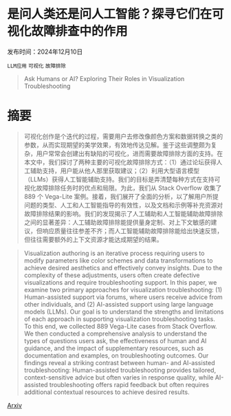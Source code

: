 # 是问人类还是问人工智能？探寻它们在可视化故障排查中的作用

发布时间：2024年12月10日

`LLM应用` `可视化` `故障排除`

> Ask Humans or AI? Exploring Their Roles in Visualization Troubleshooting

# 摘要

> 可视化创作是个迭代的过程，需要用户去修改像颜色方案和数据转换之类的参数，从而实现期望的美学效果，有效地传达见解。鉴于这些调整颇为复杂，用户常常会创建出有缺陷的可视化，进而需要故障排除方面的支持。在本文中，我们探讨了两种主要的可视化故障排除方式：（1）通过论坛获得人工辅助支持，用户能从他人那里获取建议；（2）利用大型语言模型（LLMs）获得人工智能辅助支持。我们的目标是弄清楚每种方式在支持可视化故障排除任务时的优点和局限。为此，我们从 Stack Overflow 收集了 889 个 Vega-Lite 案例。接着，我们展开了全面的分析，以了解用户所提问题的类型、人工和人工智能指导的有效性，以及文档和示例等补充资源对故障排除结果的影响。我们的发现揭示了人工辅助和人工智能辅助故障排除之间的显著差异：人工辅助故障排除能提供量身定制、对上下文敏感的建议，但响应质量往往参差不齐；而人工智能辅助故障排除能给出快速反馈，但往往需要额外的上下文资源才能达成期望的结果。

> Visualization authoring is an iterative process requiring users to modify parameters like color schemes and data transformations to achieve desired aesthetics and effectively convey insights. Due to the complexity of these adjustments, users often create defective visualizations and require troubleshooting support. In this paper, we examine two primary approaches for visualization troubleshooting: (1) Human-assisted support via forums, where users receive advice from other individuals, and (2) AI-assisted support using large language models (LLMs). Our goal is to understand the strengths and limitations of each approach in supporting visualization troubleshooting tasks. To this end, we collected 889 Vega-Lite cases from Stack Overflow. We then conducted a comprehensive analysis to understand the types of questions users ask, the effectiveness of human and AI guidance, and the impact of supplementary resources, such as documentation and examples, on troubleshooting outcomes. Our findings reveal a striking contrast between human- and AI-assisted troubleshooting: Human-assisted troubleshooting provides tailored, context-sensitive advice but often varies in response quality, while AI-assisted troubleshooting offers rapid feedback but often requires additional contextual resources to achieve desired results.

[Arxiv](https://arxiv.org/abs/2412.07673)